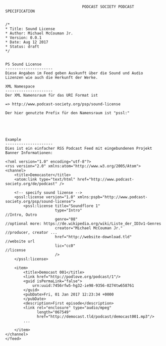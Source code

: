                                       PODCAST SOCIETY PODCAST SPECIFICATION
                                      
                                      
    /*
    * Title: Sound License
    * Author: Michael McCouman Jr.
    * Version: 0.0.1
    * Date: Aug 12 2017
    * Status: draft
    */                                  


    PS Sound License
    ---------------------
    Diese Angaben im Feed geben Auskunft über die Sound und Audio 
    Lizenzen wie auch die Herkunft der Werke. 

    XML Namespace
    ---------------------
    Der XML Namensraum für das URI Format ist

    => http://www.podcast-society.org/psp/sound-license

    Der hier genutzte Prefix für den Namensraum ist "pssl:"





    Example 
    ---------------------
    Dies ist ein einfacher RSS Podcast Feed mit eingebundenen Projekt Banner Informationen:

    <?xml version="1.0" encoding="utf-8"?>
    <rss version="2.0" xmlns:atom="http://www.w3.org/2005/Atom">
    <channel>
        <title>Democaster</title>
        <atom:link type="text/html" href="http://www.podcast-society.org/de/podcast" />

        <!-- specify sound lizense -->
        <pssl:license version="1.0" xmlns:pspb="http://www.podcast-society.org/psp/sound-license">
            <pssl:license title="Soundflore 1"
                          type="Intro"                                //Intro, Outro
                          genre="08"                                  //optional more: https://de.wikipedia.org/wiki/Liste_der_ID3v1-Genres
                          creator="Michael McCouman Jr."              //producer, creator ...
                          href="http://website-download.tld"          //website url
                          lic="cc0"                                   //license
                          />
        </pssl:license>
        
        <item>
            <title>Democast 001</title>
            <link href="http://podlove.org/podcast/1"/>
            <guid isPermaLink="false">
                urn:uuid:7456rfw5-hg32-ie98-9356-0274tw658761
            </guid>
            <pubDate>Fri, 01 Jan 2017 12:23:34 +0000
            </pubDate>
            <description>First episode</description>
            <link rel="enclosure" type="audio/mpeg"
                  length="067549"
                  href="http://democast.tld/podcast/democast001.mp3"/>
            ...
            
        </item>
    </channel>
    </feed>

